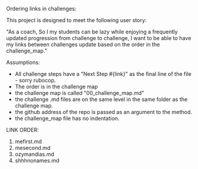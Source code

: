 Ordering links in challenges:

This project is designed to meet the following user story:

"As a coach,
So I my students can be lazy while enjoying a frequently updated progression from challenge to challenge,
I want to be able to have my links between challenges update based on the order in the challenge_map."

Assumptions:

 - All challenge steps have a "Next Step #{link}" as the final line of the file - sorry rubocop.
 - The order is in the challenge map
 - the challenge map is called "00_challenge_map.md"
 - the challenge .md files are on the same level in the same folder as the challenge map.
 - the github address of the repo is passed as an argument to the method.
 - the challenge_map file has no indentation.


 LINK ORDER:
 1. mefirst.md
 2. mesecond.md
 3. ozymandias.md
 4. shhhnonames.md